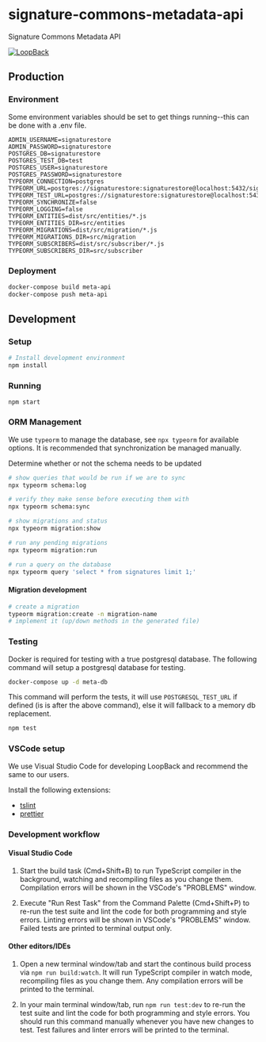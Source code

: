 # signature-commons-metadata-api
Signature Commons Metadata API

[![LoopBack](https://github.com/strongloop/loopback-next/raw/master/docs/site/imgs/branding/Powered-by-LoopBack-Badge-(blue)-@2x.png)](http://loopback.io/)

## Production

### Environment
Some environment variables should be set to get things running--this can be done with a .env file.

```env
ADMIN_USERNAME=signaturestore
ADMIN_PASSWORD=signaturestore
POSTGRES_DB=signaturestore
POSTGRES_TEST_DB=test
POSTGRES_USER=signaturestore
POSTGRES_PASSWORD=signaturestore
TYPEORM_CONNECTION=postgres
TYPEORM_URL=postgres://signaturestore:signaturestore@localhost:5432/signaturestore
TYPEORM_TEST_URL=postgres://signaturestore:signaturestore@localhost:5432/signaturestore_test
TYPEORM_SYNCHRONIZE=false
TYPEORM_LOGGING=false
TYPEORM_ENTITIES=dist/src/entities/*.js
TYPEORM_ENTITIES_DIR=src/entities
TYPEORM_MIGRATIONS=dist/src/migration/*.js
TYPEORM_MIGRATIONS_DIR=src/migration
TYPEORM_SUBSCRIBERS=dist/src/subscriber/*.js
TYPEORM_SUBSCRIBERS_DIR=src/subscriber
```

### Deployment
```bash
docker-compose build meta-api
docker-compose push meta-api
```

## Development

### Setup
```bash
# Install development environment
npm install
```

### Running
```
npm start
```

### ORM Management
We use `typeorm` to manage the database, see `npx typeorm` for available options. It is recommended that synchronization be managed manually.

Determine whether or not the schema needs to be updated
```bash
# show queries that would be run if we are to sync
npx typeorm schema:log

# verify they make sense before executing them with
npx typeorm schema:sync

# show migrations and status
npx typeorm migration:show

# run any pending migrations
npx typeorm migration:run

# run a query on the database
npx typeorm query 'select * from signatures limit 1;'
```

#### Migration development
```bash
# create a migration
typeorm migration:create -n migration-name
# implement it (up/down methods in the generated file)
```

### Testing
Docker is required for testing with a true postgresql database. The following
 command will setup a postgresql database for testing.
```bash
docker-compose up -d meta-db
```

This command will perform the tests, it will use `POSTGRESQL_TEST_URL` if defined
 (is is after the above command), else it will fallback to a memory db replacement.
```bash
npm test
```

### VSCode setup

We use Visual Studio Code for developing LoopBack and recommend the same to our
users.

Install the following extensions:

 - [tslint](https://marketplace.visualstudio.com/items?itemName=eg2.tslint)
 - [prettier](https://marketplace.visualstudio.com/items?itemName=esbenp.prettier-vscode)

### Development workflow

#### Visual Studio Code

1. Start the build task (Cmd+Shift+B) to run TypeScript compiler in the
   background, watching and recompiling files as you change them. Compilation
   errors will be shown in the VSCode's "PROBLEMS" window.

2. Execute "Run Rest Task" from the Command Palette (Cmd+Shift+P) to re-run the
   test suite and lint the code for both programming and style errors. Linting
   errors will be shown in VSCode's "PROBLEMS" window. Failed tests are printed
   to terminal output only.

#### Other editors/IDEs

1. Open a new terminal window/tab and start the continous build process via
   `npm run build:watch`. It will run TypeScript compiler in watch mode,
   recompiling files as you change them. Any compilation errors will be printed
   to the terminal.

2. In your main terminal window/tab, run `npm run test:dev` to re-run the test
   suite and lint the code for both programming and style errors. You should run
   this command manually whenever you have new changes to test. Test failures
   and linter errors will be printed to the terminal.
